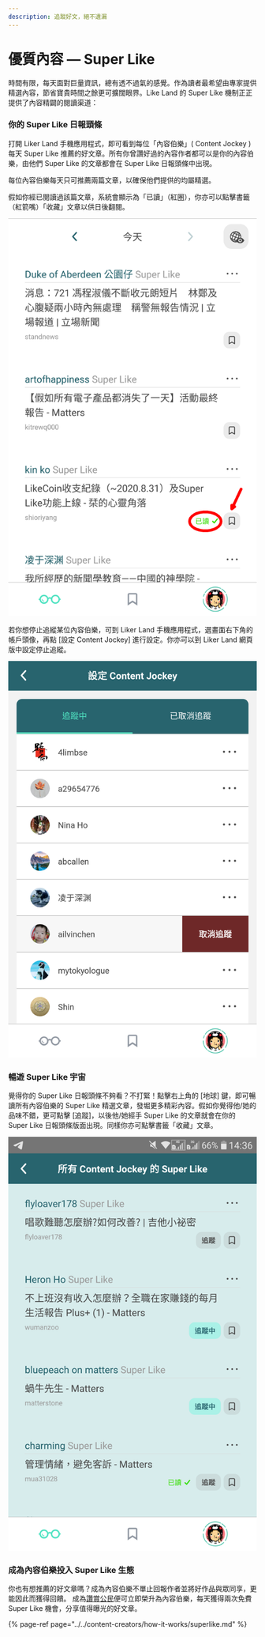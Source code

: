 ```yaml
---
description: 追蹤好文，絕不遺漏
---
```


# 優質內容 — Super Like

時間有限，每天面對巨量資訊，總有透不過氣的感覺。作為讀者最希望由專家提供精選內容，節省寶貴時間之餘更可擴闊眼界。Like Land 的 Super Like 機制正正提供了內容精闢的閱讀渠道：

### 你的 Super Like 日報頭條

打開 Liker Land 手機應用程式，即可看到每位「內容伯樂」\( Content Jockey \) 每天 Super Like 推薦的好文章。所有你曾讚好過的內容作者都可以是你的內容伯樂，由他們 Super Like 的文章都會在 Super Like 日報頭條中出現。

每位內容伯樂每天只可推薦兩篇文章，以確保他們提供的均屬精選。

假如你經已閱讀過該篇文章，系統會顯示為「已讀」（紅圈），你亦可以點擊書籤（紅箭嘴）「收藏」文章以供日後翻閱。

![](../../../.gitbook/assets/super-like-reader-1.png)

若你想停止追縱某位內容伯樂，可到 Liker Land 手機應用程式，選畫面右下角的帳戶頭像，再點 \[設定 Content Jockey\] 進行設定。你亦可以到 Liker Land 網頁版中設定停止追縱。

![](../../../.gitbook/assets/super-like-reader-2.png)

### 暢遊 Super Like 宇宙

覺得你的 Super Like 日報頭條不夠看？不打緊！點擊右上角的 \[地球\] 鍵，即可暢讀所有內容伯樂的 Super Like 精選文章，發堀更多精彩內容。假如你覺得他/她的品味不錯，更可點擊 \[追蹤\]，以後他/她經手 Super Like 的文章就會在你的 Super Like 日報頭條版面出現。同樣你亦可點擊書籤「收藏」文章。

![](../../../.gitbook/assets/super-like-reader-3.png)

### 成為內容伯樂投入 Super Like 生態

你也有想推薦的好文章嗎？成為內容伯樂不單止回報作者並將好作品與眾同享，更能因此而獲得回饋。
成為[讚賞公民](https://docs.like.co/v/zh/user-guide/civic-liker)便可立即榮升為內容伯樂，每天獲得兩次免費 Super Like 機會，分享值得曝光的好文章。

{% page-ref page="../../content-creators/how-it-works/superlike.md" %}

